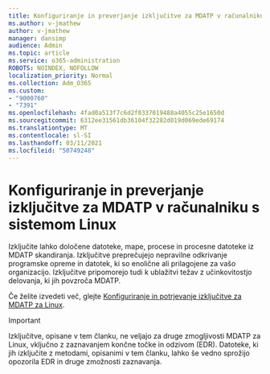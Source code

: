 ```yaml
---
title: Konfiguriranje in preverjanje izključitve za MDATP v računalniku s sistemom Linux
ms.author: v-jmathew
author: v-jmathew
manager: dansimp
audience: Admin
ms.topic: article
ms.service: o365-administration
ROBOTS: NOINDEX, NOFOLLOW
localization_priority: Normal
ms.collection: Adm_O365
ms.custom:
- "9000760"
- "7391"
ms.openlocfilehash: 4fad0a513f7c6d2f0337019488a4055c25e1650d
ms.sourcegitcommit: 6312ee31561db36104f32282d019d069ede69174
ms.translationtype: MT
ms.contentlocale: sl-SI
ms.lasthandoff: 03/11/2021
ms.locfileid: "50749248"
---
```

# <a name="configure-and-validate-exclusions-for-mdatp-on-a-linux-machine"></a>Konfiguriranje in preverjanje izključitve za MDATP v računalniku s sistemom Linux

Izključite lahko določene datoteke, mape, procese in procesne datoteke iz MDATP skandiranja. Izključitve preprečujejo nepravilne odkrivanje programske opreme in datotek, ki so enolične ali prilagojene za vašo organizacijo. Izključitve pripomorejo tudi k ublažitvi težav z učinkovitostjo delovanja, ki jih povzroča MDATP.

Če želite izvedeti več, glejte [Konfiguriranje in potrjevanje izključitve za MDATP za Linux](https://go.microsoft.com/fwlink/?linkid=2144517).

> [!IMPORTANT]
> Izključitve, opisane v tem članku, ne veljajo za druge zmogljivosti MDATP za Linux, vključno z zaznavanjem končne točke in odzivom (EDR). Datoteke, ki jih izključite z metodami, opisanimi v tem članku, lahko še vedno sprožijo opozorila EDR in druge zmožnosti zaznavanja.
